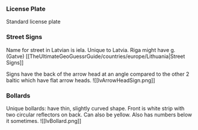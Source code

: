 ### License Plate
Standard license plate

### Street Signs
Name for street in Latvian is iela. Unique to Latvia. 
Riga might have g. (Gatve) [[TheUltimateGeoGuessrGuide/countries/europe/Lithuania|Street Signs]]

Signs have the back of the arrow head at an angle compared to the other 2 baltic which have flat arrow heads. 
![[lvArrowHeadSign.png]]

### Bollards

Unique bollards: have thin, slightly curved shape. Front is white strip with two circular reflectors on back. Can also be yellow. Also has numbers below it sometimes. 
![[lvBollard.png]]